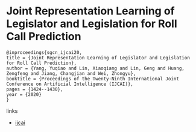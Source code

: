 # Joint Representation Learning of Legislator and Legislation for Roll Call Prediction

```
@inproceedings{sgcn_ijcai20,
title = {Joint Representation Learning of Legislator and Legislation for Roll Call Prediction},
author = {Yang, Yuqiao and Lin, Xiaoqiang and Lin, Geng and Huang, Zengfeng and Jiang, Changjian and Wei, Zhongyu},
booktitle = {Proceedings of the Twenty-Ninth International Joint Conference on Artificial Intelligence (IJCAI)},
pages = {1424--1430},
year = {2020}
}
```

links
- [ijcai](https://www.ijcai.org/Proceedings/2020/198)

